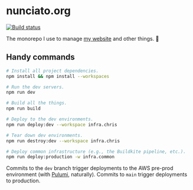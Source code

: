 # nunciato.org

[![Build status](https://badge.buildkite.com/727d92766892a97881afaca437f57e8ad71683229c5e9f446d.svg)](https://buildkite.com/nunciato/chris-dot-nunciato-dot-org)

The monorepo I use to manage [my website](https://chris.nunciato.org) and other things. :rocket:

## Handy commands

```bash
# Install all project dependencies.
npm install && npm install --workspaces

# Run the dev servers.
npm run dev

# Build all the things.
npm run build

# Deploy to the dev environments.
npm run deploy:dev --workspace infra.chris

# Tear down dev environments.
npm run destroy:dev --workspace infra.chris

# Deploy common infrastructure (e.g., the Buildkite pipeline, etc.).
npm run deploy:production -w infra.common
```

Commits to the `dev` branch trigger deployments to the AWS pre-prod environment (with [Pulumi](https://pulumi.com/docs), naturally). Commits to `main` trigger deployments to production.
